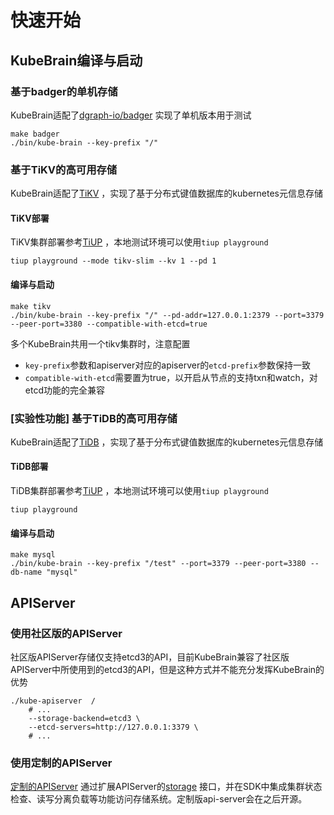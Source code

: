 # 快速开始

## KubeBrain编译与启动

### 基于badger的单机存储

KubeBrain适配了[dgraph-io/badger](https://github.com/dgraph-io/badger) 实现了单机版本用于测试

```shell
make badger
./bin/kube-brain --key-prefix "/"
```

### 基于TiKV的高可用存储

KubeBrain适配了[TiKV](https://github.com/tikv/tikv) ，实现了基于分布式键值数据库的kubernetes元信息存储

#### TiKV部署
TiKV集群部署参考[TiUP](https://docs.pingcap.com/zh/tidb/stable/production-deployment-using-tiup) ，本地测试环境可以使用`tiup playground`
```shell
tiup playground --mode tikv-slim --kv 1 --pd 1
```


#### 编译与启动

```shell
make tikv
./bin/kube-brain --key-prefix "/" --pd-addr=127.0.0.1:2379 --port=3379 --peer-port=3380 --compatible-with-etcd=true
```
多个KubeBrain共用一个tikv集群时，注意配置
- `key-prefix`参数和apiserver对应的apiserver的`etcd-prefix`参数保持一致
- `compatible-with-etcd`需要置为true，以开启从节点的支持txn和watch，对etcd功能的完全兼容

### [实验性功能] 基于TiDB的高可用存储

KubeBrain适配了[TiDB](https://github.com/pingcap/tidb) ，实现了基于分布式键值数据库的kubernetes元信息存储

#### TiDB部署
TiDB集群部署参考[TiUP](https://docs.pingcap.com/zh/tidb/stable/production-deployment-using-tiup) ，本地测试环境可以使用`tiup playground`
```shell
tiup playground
```


#### 编译与启动

```shell
make mysql
./bin/kube-brain --key-prefix "/test" --port=3379 --peer-port=3380 --db-name "mysql"
```


## APIServer
### 使用社区版的APIServer
社区版APIServer存储仅支持etcd3的API，目前KubeBrain兼容了社区版APIServer中所使用到的etcd3的API，但是这种方式并不能充分发挥KubeBrain的优势

```shell
./kube-apiserver  /
    # ...
    --storage-backend=etcd3 \
    --etcd-servers=http://127.0.0.1:3379 \
    # ...

```



### 使用定制的APIServer
[定制的APIServer](todo) 通过扩展APIServer的[storage](https://github.com/kubernetes/kubernetes/blob/release-1.18/staging/src/k8s.io/apiserver/pkg/storage/interfaces.go) 接口，并在SDK中集成集群状态检查、读写分离负载等功能访问存储系统。定制版api-server会在之后开源。





